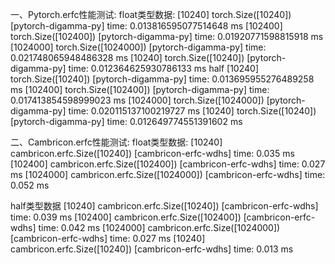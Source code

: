 一、Pytorch.erfc性能测试:
float类型数据:
[10240] torch.Size([10240])
[pytorch-digamma-py] time: 0.013816595077514648 ms
[102400] torch.Size([102400])
[pytorch-digamma-py] time: 0.01920771598815918 ms
[1024000] torch.Size([1024000])
[pytorch-digamma-py] time: 0.021748065948486328 ms
[10240] torch.Size([10240])
[pytorch-digamma-py] time: 0.012364625930786133 ms
half
[10240] torch.Size([10240])
[pytorch-digamma-py] time: 0.013695955276489258 ms
[102400] torch.Size([102400])
[pytorch-digamma-py] time: 0.017413854598999023 ms
[1024000] torch.Size([1024000])
[pytorch-digamma-py] time: 0.020115137100219727 ms
[10240] torch.Size([10240])
[pytorch-digamma-py] time: 0.012649774551391602 ms


二、Cambricon.erfc性能测试:
float类型数据:
[10240] cambricon.erfc.Size([10240])
[cambricon-erfc-wdhs] time: 0.035 ms
[102400] cambricon.erfc.Size([102400])
[cambricon-erfc-wdhs] time: 0.027 ms
[1024000] cambricon.erfc.Size([1024000])
[cambricon-erfc-wdhs] time: 0.052 ms

half类型数据
[10240] cambricon.erfc.Size([10240])
[cambricon-erfc-wdhs] time: 0.039 ms
[102400] cambricon.erfc.Size([102400])
[cambricon-erfc-wdhs] time: 0.042 ms
[1024000] cambricon.erfc.Size([1024000])
[cambricon-erfc-wdhs] time: 0.027 ms
[10240] cambricon.erfc.Size([10240])
[cambricon-erfc-wdhs] time: 0.013 ms


